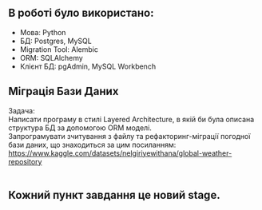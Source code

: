 ## В роботі було використано:<br>
* Мова: Python <br>
* БД: Postgres, MySQL <br>
* Migration Tool: Alembic <br>
* ORM: SQLAlchemy <br>
* Клієнт БД: pgAdmin, MySQL Workbench <br>

## Міграція Бази Даних<br>
Задача:<br>
Написати програму в стилі Layered Architecture, в якій би була описана структура БД за допомогою ORM моделі.<br>
Запрограмувати зчитування з файлу та рефакторинг-міграції погодної бази даних, що знаходиться за цим посиланням:<br>
https://www.kaggle.com/datasets/nelgiriyewithana/global-weather-repository<br>
<br>
## Кожний пункт завдання це новий stage.<br>
